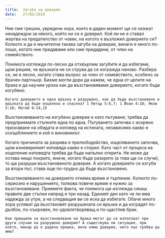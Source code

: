```yaml
---
title:  Загуба на доверие
date:   27/05/2019
---
```


Ние сме грешни, увредени хора, които в даден момент ще се окажат ненадеждни за някого, който ни се е доверил. Кой ли не е ставал жертва на предателство от човек, на когото е възложил доверието си? Колкото и да е мъчителна такава загуба на доверие, винаги е много по-лошо, когато ние предаваме или сме предадени, от член на семейството.

Понякога изглежда по-лесно да отхвърлим загубите и да избягаме, щом решим, че връзката не си струва да се изгражда наново. Разбира се, не е лесно, когато става въпрос за член от семейството, особено за брачен партньор. Бихме могли дори да кажем, че една от целите на брака е да научим урока как да възстановяваме доверието, когато бъде изгубено.

`Когато доверието в една връзка е разрушено, как да бъде възстановено и връзката да бъде изцелена и спасена? 1 Петър 5:6,7; 1 Йоан 4:18; Яков 5:16; Матей 6:14,15`

Възстановяването на изгубено доверие е като пътуване; трябва да предприемате стъпките една по една. Пътуването започва с искрено признаване на обидата и изповед на истината, независимо какво е оскърблението и кой е виновникът.

Когато причината за разрива е прелюбодейство, изцеляването започва, щом изневерилият изповяда какво е сторил. Като част от процеса на изцеление изповедта трябва да бъде напълно открита. Не може да остава нищо покрито, иначе, когато бъде разкрито (а това ще се случи), то ще разруши възстановеното доверие. А когато доверието се изгуби за втори път, става още по-трудно да бъде възстановено.

Възстановяването на доверието отнема време и търпение. Колкото по-сериозно е нарушението, толкова повече време е нужно за възстановяване. Приемете факта, че понякога ще изглежда сякаш правите две стъпки напред и три назад. Единият ден като че ли има надежда за утре, а на следващия ви се иска да избягате. Обаче много хора успяват да възстановят разрушената си връзка и да изградят по-дълбок, по-съкровен, по-удовлетворяващ и по-щастлив брак. 

`Кои принципи за възстановяване на брака могат да се използват при други случаи на разрушено доверие? А съществува ли ситуация, при която, макар да е дадена прошка, вече няма доверие, нито пък трябва да има?`